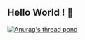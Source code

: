 ## Hello World ! 👋

[![Anurag's thread pond](https://github-readme-stats.vercel.app/api?username=April-thirty-one)](https://github.com/April-thirty-one/my_thread_pond)
